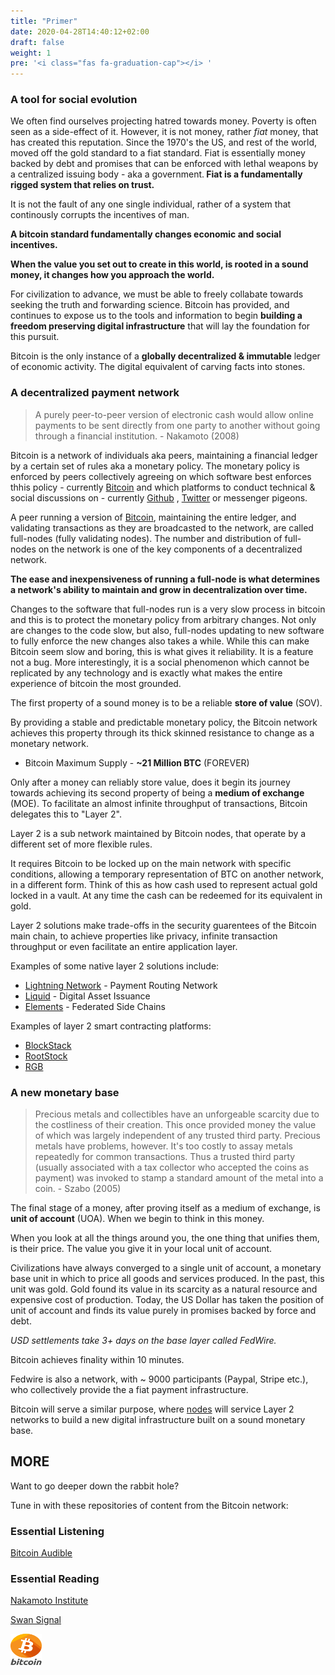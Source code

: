 ```yaml
---
title: "Primer"
date: 2020-04-28T14:40:12+02:00
draft: false
weight: 1
pre: '<i class="fas fa-graduation-cap"></i> '
---
```



### A tool for social evolution

We often find ourselves projecting hatred towards money. Poverty is often seen as a side-effect of it. However, it is not money, rather <em>fiat</em> money, that has created this reputation. Since the 1970's the US, and rest of the world, moved off the gold standard to a fiat standard. Fiat is essentially money backed by debt and promises that can be enforced with lethal weapons by a centralized issuing body - aka a government.<b> Fiat is a fundamentally rigged system that relies on trust.</b>

It is not the fault of any one single individual, rather of a system that continously corrupts the incentives of man. 

<b>A bitcoin standard fundamentally changes economic and social incentives.</b>

<b>When the value you set out to create in this world, is rooted in a sound money, it changes how you approach the world.</b>

For civilization to advance, we must be able to freely collabate towards seeking the truth and forwarding science. Bitcoin has provided, and continues to expose us to the tools and information to begin <b>building a freedom preserving digital infrastructure</b> that will lay the foundation for this pursuit. 

Bitcoin is the only instance of a <b>globally decentralized & immutable</b> ledger of economic activity. The digital equivalent of </b>carving facts into stones</b>.

### A decentralized payment network
> A purely peer-to-peer version of electronic cash would allow online payments to be sent directly from one party to another without going through a financial institution. - Nakamoto (2008)

Bitcoin is a network of individuals aka peers, maintaining a financial ledger by a certain set of rules aka a monetary policy. The monetary policy is enforced by peers collectively agreeing on which software best enforces thhis policy - currently [Bitcoin](https://github.com/bitcoin/bitcoin) and which platforms to conduct technical & social discussions on - currently [Github](https://github.com/bitcoin/bitcoin) , [Twitter](https://twitter.com) or messenger pigeons. 

A peer running a version of [Bitcoin](https://github.com/bitcoin/bitcoin), maintaining the entire ledger, and validating transactions as they are broadcasted to the network, are called full-nodes (fully validating nodes). The number and distribution of full-nodes on the network is one of the key components of a decentralized network. 

<b>The ease and inexpensiveness of running a full-node is what determines a network's ability to maintain and grow in decentralization over time.</b>

Changes to the software that full-nodes run is a very slow process in bitcoin and this is to protect the monetary policy from arbitrary changes. Not only are changes to the code slow, but also, full-nodes updating to new software to fully enforce the new changes also takes a while. While this can make Bitcoin seem slow and boring, this is what gives it reliability. It is a feature not a bug. More interestingly, it is a social phenomenon which cannot be replicated by any technology and is exactly what makes the entire experience of bitcoin the most grounded. 

The first property of a sound money is to be a reliable <b>store of value</b> (SOV). 

By providing a stable and predictable monetary policy, the Bitcoin network achieves this property through its thick skinned resistance to change as a monetary network.

- Bitcoin Maximum Supply - <b>~21 Million BTC</b> (FOREVER)

Only after a money can reliably store value, does it begin its journey towards achieving its second property of being a <b>medium of exchange</b> (MOE). To facilitate an almost infinite throughput of transactions, Bitcoin delegates this to "Layer 2". 

Layer 2 is a sub network maintained by Bitcoin nodes, that operate by a different set of more flexible rules. 

It requires Bitcoin to be locked up on the main network with specific conditions, allowing a temporary representation of BTC on another network, in a different form. Think of this as how cash used to represent actual gold locked in a vault. At any time the cash can be redeemed for its equivalent in gold.

Layer 2 solutions make trade-offs in the security guarentees of the Bitcoin main chain, to achieve properties like privacy, infinite transaction throughput or even facilitate an entire application layer. 

Examples of some native layer 2 solutions include: 

- [Lightning Network](https://blockstream.com/lightning/) - Payment Routing Network
- [Liquid](https://blockstream.com/liquid/) - Digital Asset Issuance
- [Elements](https://blockstream.com/elements/) - Federated Side Chains

Examples of layer 2 smart contracting platforms:

- [BlockStack](https://www.stacks.co/)
- [RootStock](https://www.rsk.co/)
- [RGB](https://rgb-org.github.io/)

### A new monetary base

> Precious metals and collectibles have an unforgeable scarcity due to the costliness of their creation. This once provided money the value of which was largely independent of any trusted third party. Precious metals have problems, however. It's too costly to assay metals repeatedly for common transactions. Thus a trusted third party (usually associated with a tax collector who accepted the coins as payment) was invoked to stamp a standard amount of the metal into a coin. - Szabo (2005)

The final stage of a money, after proving itself as a medium of exchange, is <b>unit of account</b> (UOA). When we begin to think in this money. 

When you look at all the things around you, the one thing that unifies them, is their price. The value you give it in your local unit of account. 

Civilizations have always converged to a single unit of account, a monetary base unit in which to price all goods and services produced. In the past, this unit was gold. Gold found its value in its scarcity as a natural resource and expensive cost of production. Today, the US Dollar has taken the position of unit of account and finds its value purely in promises backed by force and debt. 

*USD settlements take 3+ days on the base layer called FedWire.*

Bitcoin achieves finality within 10 minutes.

Fedwire is also a network, with ~ 9000 participants (Paypal, Stripe etc.), who collectively provide the a fiat payment infrastructure.

Bitcoin will serve a similar purpose, where [nodes](https://bitnodes.io) will service Layer 2 networks to build a new digital infrastructure built on a sound monetary base.

## MORE

Want to go deeper down the rabbit hole?

Tune in with these repositories of content from the Bitcoin network:

### Essential Listening

[Bitcoin Audible](https://bitcoinaudible.com/library/)

### Essential Reading

[Nakamoto Institute](https://nakamotoinstitute.org/literature/)

[Swan Signal](https://www.swanbitcoin.com/signal/)

<img src="/images/bitcoin.png" alt="Bitcoin" style="width:50px;height:50px;"/>



